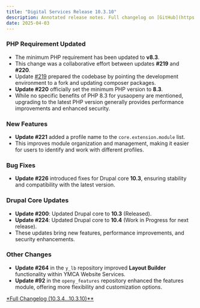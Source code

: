 ```yaml
---
title: "Digital Services Release 10.3.10"
description: Annotated release notes. Full changelog on [GitHub](https://github.com/YCloudYUSA/yusaopeny/releases/tag/10.3.10)
date: 2025-04-03
---
```


### PHP Requirement Updated  
- The minimum PHP requirement has been updated to **v8.3**.  
- This change was a collaborative effort between updates **#219** and **#220**.  
- Update [#219](https://github.com/YCloudYUSA/yusaopeny/pull/219) prepared the codebase by pointing the development environment to a fork and updating composer packages.  
- **Update #220** officially set the minimum PHP version to **8.3**.  
- While no specific benefits of PHP 8.3 for yusaopeny are mentioned, upgrading to the latest PHP version generally provides performance improvements and enhanced security.  

### New Features  
- **Update #221** added a profile name to the `core.extension.module` list.  
- This improves module organization and management, making it easier for users to identify and work with different profiles.
  
### Bug Fixes  
- **Update #226** introduced fixes for Drupal core **10.3**, ensuring stability and compatibility with the latest version.  

### Drupal Core Updates  
- **Update #200**: Updated Drupal core to **10.3** (Released).  
- **Update #224**: Updated Drupal core to **10.4** (Work in Progress for next release).  
- These updates bring new features, performance improvements, and security enhancements.  

### Other Changes
- **Update #264** in the `y_lb` repository improved **Layout Builder** functionality within YMCA Website Services.  
- **Update #92** in the `openy_features` repository enhanced the features module, offering more flexibility and customization options.  

[*Full Changelog (10.3.4...10.3.10)**](https://github.com/yusaopeny/compare/10.3.4...10.3.10)
